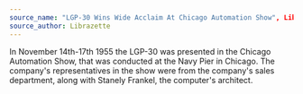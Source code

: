 ```yaml
---
source_name: "LGP-30 Wins Wide Acclaim At Chicago Automation Show", Librazette, December 1955, p.6
source_author: Librazette
---
```


In November 14th-17th 1955 the LGP-30 was presented in the Chicago Automation Show, that was conducted at the Navy Pier in Chicago. The company's representatives in the show were from the company's sales department, along with Stanely Frankel, the computer's architect.
